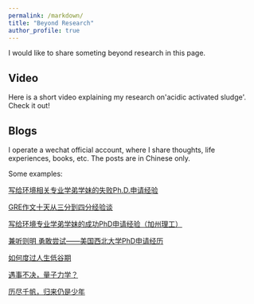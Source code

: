 ```yaml
---
permalink: /markdown/
title: "Beyond Research"
author_profile: true
---
```


I would like to share someting beyond research in this page.

## Video
Here is a short video explaining my research on'acidic activated sludge'. Check it out!


## Blogs
I operate a wechat official account, where I share thoughts, life experiences, books, etc. The posts are in Chinese only.

Some examples:

[写给环境相关专业学弟学妹的失败Ph.D.申请经验](https://mp.weixin.qq.com/s/GrZZXonAg4jm2yyFNen4KQ)

[GRE作文十天从三分到四分经验谈](https://mp.weixin.qq.com/s/1eODwKXiKOBoB_ZUwQA9XA)

[写给环境专业学弟学妹的成功PhD申请经验（加州理工）](https://mp.weixin.qq.com/s/hx06v_71JeO6vG4KrV0osQ)

[兼听则明 勇敢尝试——美国西北大学PhD申请经历](https://mp.weixin.qq.com/s/5kimBnLofWGw3-hi6yIOew)

[如何度过人生低谷期](https://mp.weixin.qq.com/s/kpeZS2oRTc8Qjd8e13-3Ew)

[遇事不决，量子力学？](https://mp.weixin.qq.com/s/XKmv-tFvCP4Yc-Zozj3yJA)

[历尽千帆，归来仍是少年](https://mp.weixin.qq.com/s/uBW5TQR1z6WlvMQq5QdvEA)


